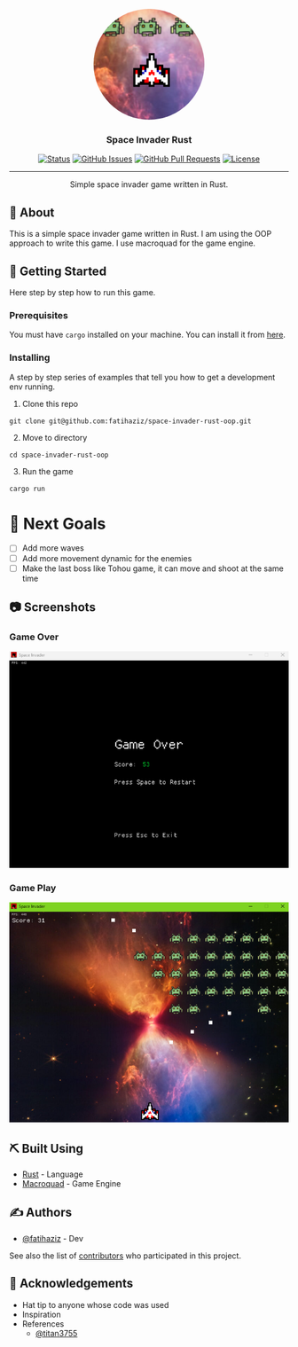 <p align="center">
  <a href="" rel="noopener">
 <img width=200px height=200px src="./assets/icon.png" alt="Project logo" style="border-radius:50%" />
 </a>
</p>

<h3 align="center">Space Invader Rust</h3>

<div align="center">

[![Status](https://img.shields.io/badge/status-active-success.svg)]()
[![GitHub Issues](https://img.shields.io/github/issues/fatihaziz/space-invader-rust-oop.svg)]()
[![GitHub Pull Requests](https://img.shields.io/github/issues-pr/fatihaziz/space-invader-rust-oop.svg)]()
[![License](https://img.shields.io/badge/license-MIT-blue.svg)](/LICENSE)

</div>

---

<p align="center"> Simple space invader game written in Rust.
    <br>
</p>

## 🧐 About <a name = "about"></a>

This is a simple space invader game written in Rust. I am using the OOP approach to write this game. I use macroquad for the game engine.

## 🏁 Getting Started <a name = "getting_started"></a>

Here step by step how to run this game.

### Prerequisites

You must have `cargo` installed on your machine. You can install it from [here](https://doc.rust-lang.org/cargo/getting-started/installation.html).

### Installing

A step by step series of examples that tell you how to get a development env running.

1. Clone this repo

```shell
git clone git@github.com:fatihaziz/space-invader-rust-oop.git
```

2. Move to directory

```shell
cd space-invader-rust-oop
```

3. Run the game

```shell
cargo run
```

# 🎯 Next Goals

- [ ] Add more waves
- [ ] Add more movement dynamic for the enemies
- [ ] Make the last boss like Tohou game, it can move and shoot at the same time

## 📷 Screenshots<a name = "screenshots"></a>

### Game Over

<img src="./screenshoots/game_over.png" alt="screenshot" />

### Game Play

<img src="./screenshoots/gameplay.png" alt="screenshot" />

</br>

## ⛏️ Built Using <a name = "built_using"></a>

- [Rust](https://www.rust-lang.org/) - Language
- [Macroquad](https://github.com/not-fl3/macroquad) - Game Engine

## ✍️ Authors <a name = "authors"></a>

- [@fatihaziz](https://github.com/fatihaziz) - Dev

See also the list of [contributors](https://github.com/kylelobo/The-Documentation-Compendium/contributors) who participated in this project.

## 🎉 Acknowledgements <a name = "acknowledgement"></a>

- Hat tip to anyone whose code was used
- Inspiration
- References
  - [@titan3755](https://github.com/titan3755/space-invaders)
